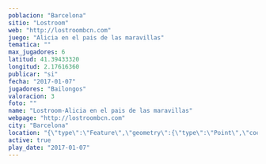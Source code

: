 ```yaml
---
poblacion: "Barcelona"
sitio: "Lostroom"
web: "http://lostroombcn.com"
juego: "Alicia en el pais de las maravillas"
tematica: ""
max_jugadores: 6
latitud: 41.39433320
longitud: 2.17616360
publicar: "si"
fecha: "2017-01-07"
jugadores: "Bailongos"
valoracion: 3
foto: ""
name: "Lostroom-Alicia en el pais de las maravillas"
webpage: "http://lostroombcn.com"
city: "Barcelona"
location: "{\"type\":\"Feature\",\"geometry\":{\"type\":\"Point\",\"coordinates\":[\"41,39433320\",\"2,17616360\"]}}"
active: true
play_date: "2017-01-07"
---
```

